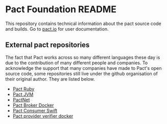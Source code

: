 # Pact Foundation README

This repository contains technical information about the pact source code and builds. Go to [pact.io][pactio] for user documentation.

## External pact repositories

The fact that Pact works across so many different languages these day is due to the contribution of many different people and companies. To acknowledge the support that many companies have made to Pact's open source code, some repositories still live under the github organisation of their original author. They are listed below.

* [Pact Ruby](https://github.com/realestate-com-au/pact)
* [Pact JVM](https://github.com/DiUS/pact-jvm)
* [PactNet](https://github.com/SEEK-Jobs/pact-net)
* [Pact Broker Docker](https://github.com/DiUS/pact_broker-docker)
* [Pact Consumer Swift](https://github.com/DiUS/pact-consumer-swift)
* [Pact provider verifier docker](https://github.com/DiUS/pact-provider-verifier-docker)

[pactio]: http://pact.io
